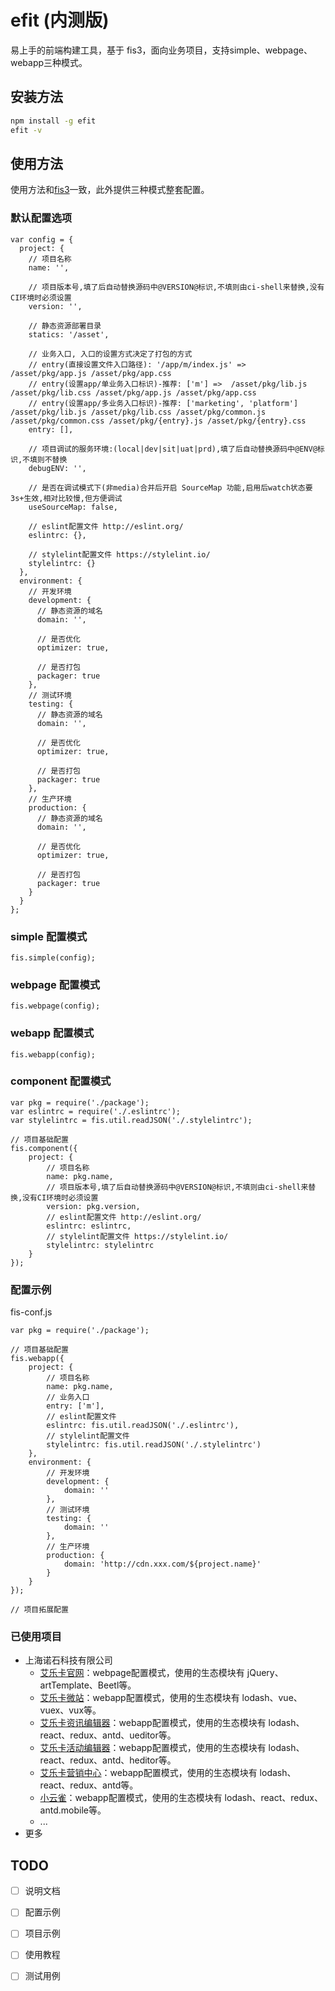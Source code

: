 # efit (内测版)

易上手的前端构建工具，基于 fis3，面向业务项目，支持simple、webpage、webapp三种模式。

## 安装方法

```bash
npm install -g efit
efit -v
```

## 使用方法

使用方法和[fis3](http://fis.baidu.com/fis3/docs/api/config.html)一致，此外提供三种模式整套配置。

### 默认配置选项

```
var config = {
  project: {
    // 项目名称
    name: '',
    
    // 项目版本号,填了后自动替换源码中@VERSION@标识,不填则由ci-shell来替换,没有CI环境时必须设置
    version: '',
    
    // 静态资源部署目录
    statics: '/asset',
    
    // 业务入口, 入口的设置方式决定了打包的方式
    // entry(直接设置文件入口路径): '/app/m/index.js' => /asset/pkg/app.js /asset/pkg/app.css
    // entry(设置app/单业务入口标识)-推荐: ['m'] =>  /asset/pkg/lib.js /asset/pkg/lib.css /asset/pkg/app.js /asset/pkg/app.css
    // entry(设置app/多业务入口标识)-推荐: ['marketing', 'platform'] /asset/pkg/lib.js /asset/pkg/lib.css /asset/pkg/common.js /asset/pkg/common.css /asset/pkg/{entry}.js /asset/pkg/{entry}.css
    entry: [],
    
    // 项目调试的服务环境:(local|dev|sit|uat|prd),填了后自动替换源码中@ENV@标识,不填则不替换
    debugENV: '',
    
    // 是否在调试模式下(非media)合并后开启 SourceMap 功能,启用后watch状态要3s+生效,相对比较慢,但方便调试
    useSourceMap: false,
    
    // eslint配置文件 http://eslint.org/
    eslintrc: {},
    
    // stylelint配置文件 https://stylelint.io/
    stylelintrc: {}
  },
  environment: {
    // 开发环境
    development: {
      // 静态资源的域名
      domain: '',
      
      // 是否优化
      optimizer: true,
      
      // 是否打包
      packager: true
    },
    // 测试环境
    testing: {
      // 静态资源的域名
      domain: '',
      
      // 是否优化
      optimizer: true,
      
      // 是否打包
      packager: true
    },
    // 生产环境
    production: {
      // 静态资源的域名
      domain: '',
      
      // 是否优化
      optimizer: true,
      
      // 是否打包
      packager: true
    }
  }
};
```

### simple 配置模式

```
fis.simple(config);
```

### webpage 配置模式

```
fis.webpage(config);
```

### webapp 配置模式

```
fis.webapp(config);
```

### component 配置模式

```
var pkg = require('./package');
var eslintrc = require('./.eslintrc');
var stylelintrc = fis.util.readJSON('./.stylelintrc');

// 项目基础配置
fis.component({
    project: {
        // 项目名称
        name: pkg.name,
        // 项目版本号,填了后自动替换源码中@VERSION@标识,不填则由ci-shell来替换,没有CI环境时必须设置
        version: pkg.version,
        // eslint配置文件 http://eslint.org/
        eslintrc: eslintrc,
        // stylelint配置文件 https://stylelint.io/
        stylelintrc: stylelintrc
    }
});
```

### 配置示例

fis-conf.js
```
var pkg = require('./package');

// 项目基础配置
fis.webapp({
    project: {
        // 项目名称
        name: pkg.name,
        // 业务入口
        entry: ['m'], 
        // eslint配置文件
        eslintrc: fis.util.readJSON('./.eslintrc'),
        // stylelint配置文件 
        stylelintrc: fis.util.readJSON('./.stylelintrc')
    },
    environment: {
        // 开发环境
        development: {
            domain: ''
        },
        // 测试环境
        testing: {
            domain: ''
        },
        // 生产环境
        production: {
            domain: 'http://cdn.xxx.com/${project.name}'
        }
    }
});

// 项目拓展配置

```

### 已使用项目

- 上海诺石科技有限公司
  - [艾乐卡官网](http://www.iloka.me/)：webpage配置模式，使用的生态模块有 jQuery、artTemplate、Beetl等。
  - [艾乐卡微站](http://m.iloka.me/iloka)：webapp配置模式，使用的生态模块有 lodash、vue、vuex、vux等。
  - [艾乐卡资讯编辑器](http://bs.iloka.me/content.html)：webapp配置模式，使用的生态模块有 lodash、react、redux、antd、ueditor等。
  - [艾乐卡活动编辑器](http://bs.iloka.me/h5.html)：webapp配置模式，使用的生态模块有 lodash、react、redux、antd、heditor等。
  - [艾乐卡营销中心](http://sso.iloka.me/?url=http%3A%2F%2Fbs.iloka.me%2F#/)：webapp配置模式，使用的生态模块有 lodash、react、redux、antd等。 
  - [小云雀](http://sso.iloka.me/?url=http%3A%2F%2Fbs.iloka.me%2F#/)：webapp配置模式，使用的生态模块有 lodash、react、redux、antd.mobile等。 
  - ...
- 更多

## TODO

- [ ] 说明文档
- [ ] 配置示例
- [ ] 项目示例
- [ ] 使用教程
- [ ] 测试用例

